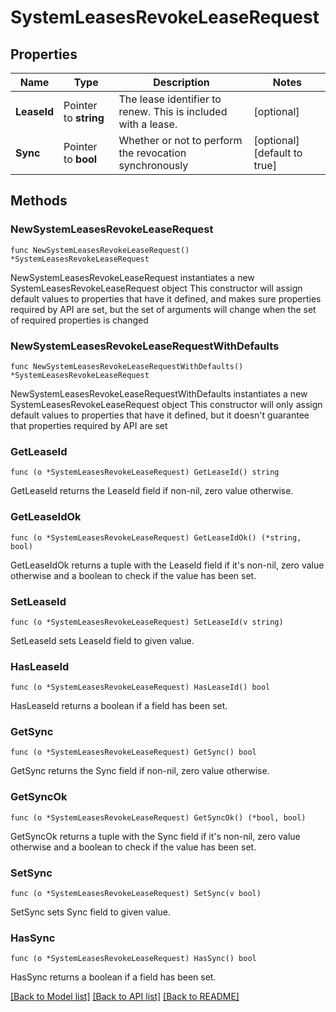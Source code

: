 # SystemLeasesRevokeLeaseRequest

## Properties

Name | Type | Description | Notes
------------ | ------------- | ------------- | -------------
**LeaseId** | Pointer to **string** | The lease identifier to renew. This is included with a lease. | [optional] 
**Sync** | Pointer to **bool** | Whether or not to perform the revocation synchronously | [optional] [default to true]

## Methods

### NewSystemLeasesRevokeLeaseRequest

`func NewSystemLeasesRevokeLeaseRequest() *SystemLeasesRevokeLeaseRequest`

NewSystemLeasesRevokeLeaseRequest instantiates a new SystemLeasesRevokeLeaseRequest object
This constructor will assign default values to properties that have it defined,
and makes sure properties required by API are set, but the set of arguments
will change when the set of required properties is changed

### NewSystemLeasesRevokeLeaseRequestWithDefaults

`func NewSystemLeasesRevokeLeaseRequestWithDefaults() *SystemLeasesRevokeLeaseRequest`

NewSystemLeasesRevokeLeaseRequestWithDefaults instantiates a new SystemLeasesRevokeLeaseRequest object
This constructor will only assign default values to properties that have it defined,
but it doesn't guarantee that properties required by API are set

### GetLeaseId

`func (o *SystemLeasesRevokeLeaseRequest) GetLeaseId() string`

GetLeaseId returns the LeaseId field if non-nil, zero value otherwise.

### GetLeaseIdOk

`func (o *SystemLeasesRevokeLeaseRequest) GetLeaseIdOk() (*string, bool)`

GetLeaseIdOk returns a tuple with the LeaseId field if it's non-nil, zero value otherwise
and a boolean to check if the value has been set.

### SetLeaseId

`func (o *SystemLeasesRevokeLeaseRequest) SetLeaseId(v string)`

SetLeaseId sets LeaseId field to given value.

### HasLeaseId

`func (o *SystemLeasesRevokeLeaseRequest) HasLeaseId() bool`

HasLeaseId returns a boolean if a field has been set.

### GetSync

`func (o *SystemLeasesRevokeLeaseRequest) GetSync() bool`

GetSync returns the Sync field if non-nil, zero value otherwise.

### GetSyncOk

`func (o *SystemLeasesRevokeLeaseRequest) GetSyncOk() (*bool, bool)`

GetSyncOk returns a tuple with the Sync field if it's non-nil, zero value otherwise
and a boolean to check if the value has been set.

### SetSync

`func (o *SystemLeasesRevokeLeaseRequest) SetSync(v bool)`

SetSync sets Sync field to given value.

### HasSync

`func (o *SystemLeasesRevokeLeaseRequest) HasSync() bool`

HasSync returns a boolean if a field has been set.


[[Back to Model list]](../README.md#documentation-for-models) [[Back to API list]](../README.md#documentation-for-api-endpoints) [[Back to README]](../README.md)


